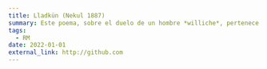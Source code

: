 ```yaml
---
title: Lladkün (Nekul 1887)
summary: Este poema, sobre el duelo de un hombre *williche*, pertenece a la colección de llamados *kollag*, escritos por Nekul o Juan Elías Carrera, un hablante de Apiao, Chiloé. Fueron entregados en un cuaderno al antropólogo Alejandro Cañas, quien, a su vez, los entregó a Rodolfo Lenz, quien tomó una copia. 
tags:
  - RM
date: 2022-01-01
external_link: http://github.com
---
```

